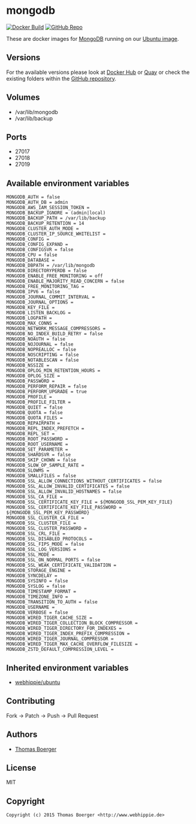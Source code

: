 # mongodb

[![Docker Build](https://github.com/dockhippie/mongodb/actions/workflows/docker.yml/badge.svg)](https://github.com/dockhippie/mongodb/actions/workflows/docker.yml) [![GitHub Repo](https://img.shields.io/badge/github-repo-yellowgreen)](https://github.com/dockhippie/mongodb)

These are docker images for [MongoDB][upstream] running on our
[Ubuntu image][parent].

## Versions

For the available versions please look at [Docker Hub][dockerhub] or
[Quay][quayio] or check the existing folders within the
[GitHub repository][github].

## Volumes

*  /var/lib/mongodb
*  /var/lib/backup

## Ports

*  27017
*  27018
*  27019

## Available environment variables

```console
MONGODB_AUTH = false
MONGODB_AUTH_DB = admin
MONGODB_AWS_IAM_SESSION_TOKEN =
MONGODB_BACKUP_IGNORE = (admin|local)
MONGODB_BACKUP_PATH = /var/lib/backup
MONGODB_BACKUP_RETENTION = 14
MONGODB_CLUSTER_AUTH_MODE =
MONGODB_CLUSTER_IP_SOURCE_WHITELIST =
MONGODB_CONFIG =
MONGODB_CONFIG_EXPAND =
MONGODB_CONFIGSVR = false
MONGODB_CPU = false
MONGODB_DATABASE =
MONGODB_DBPATH = /var/lib/mongodb
MONGODB_DIRECTORYPERDB = false
MONGODB_ENABLE_FREE_MONITORING = off
MONGODB_ENABLE_MAJORITY_READ_CONCERN = false
MONGODB_FREE_MONITORING_TAG =
MONGODB_IPV6 = false
MONGODB_JOURNAL_COMMIT_INTERVAL =
MONGODB_JOURNAL_OPTIONS =
MONGODB_KEY_FILE =
MONGODB_LISTEN_BACKLOG =
MONGODB_LOGPATH =
MONGODB_MAX_CONNS =
MONGODB_NETWORK_MESSAGE_COMPRESSORS =
MONGODB_NO_INDEX_BUILD_RETRY = false
MONGODB_NOAUTH = false
MONGODB_NOJOURNAL = false
MONGODB_NOPREALLOC = false
MONGODB_NOSCRIPTING = false
MONGODB_NOTABLESCAN = false
MONGODB_NSSIZE =
MONGODB_OPLOG_MIN_RETENTION_HOURS =
MONGODB_OPLOG_SIZE =
MONGODB_PASSWORD =
MONGODB_PERFORM_REPAIR = false
MONGODB_PERFORM_UPGRADE = true
MONGODB_PROFILE =
MONGODB_PROFILE_FILTER =
MONGODB_QUIET = false
MONGODB_QUOTA = false
MONGODB_QUOTA_FILES =
MONGODB_REPAIRPATH =
MONGODB_REPL_INDEX_PREFETCH =
MONGODB_REPL_SET =
MONGODB_ROOT_PASSWORD =
MONGODB_ROOT_USERNAME =
MONGODB_SET_PARAMETER =
MONGODB_SHARDSVR = false
MONGODB_SKIP_CHOWN = false
MONGODB_SLOW_OP_SAMPLE_RATE =
MONGODB_SLOWMS =
MONGODB_SMALLFILES = false
MONGODB_SSL_ALLOW_CONNECTIONS_WITHOUT_CERTIFICATES = false
MONGODB_SSL_ALLOW_INVALID_CERTIFICATES = false
MONGODB_SSL_ALLOW_INVALID_HOSTNAMES = false
MONGODB_SSL_CA_FILE =
MONGODB_SSL_CERTIFICATE_KEY_FILE = ${MONGODB_SSL_PEM_KEY_FILE}
MONGODB_SSL_CERTIFICATE_KEY_FILE_PASSWORD = ${MONGODB_SSL_PEM_KEY_PASSWORD}
MONGODB_SSL_CLUSTER_CA_FILE =
MONGODB_SSL_CLUSTER_FILE =
MONGODB_SSL_CLUSTER_PASSWORD =
MONGODB_SSL_CRL_FILE =
MONGODB_SSL_DISABLED_PROTOCOLS =
MONGODB_SSL_FIPS_MODE = false
MONGODB_SSL_LOG_VERSIONS =
MONGODB_SSL_MODE =
MONGODB_SSL_ON_NORMAL_PORTS = false
MONGODB_SSL_WEAK_CERTIFICATE_VALIDATION =
MONGODB_STORAGE_ENGINE =
MONGODB_SYNCDELAY =
MONGODB_SYSINFO = false
MONGODB_SYSLOG = false
MONGODB_TIMESTAMP_FORMAT =
MONGODB_TIMEZONE_INFO =
MONGODB_TRANSITION_TO_AUTH = false
MONGODB_USERNAME =
MONGODB_VERBOSE = false
MONGODB_WIRED_TIGER_CACHE_SIZE =
MONGODB_WIRED_TIGER_COLLECTION_BLOCK_COMPRESSOR =
MONGODB_WIRED_TIGER_DIRECTORY_FOR_INDEXES =
MONGODB_WIRED_TIGER_INDEX_PREFIX_COMPRESSION =
MONGODB_WIRED_TIGER_JOURNAL_COMPRESSOR =
MONGODB_WIRED_TIGER_MAX_CACHE_OVERFLOW_FILESIZE =
MONGODB_ZSTD_DEFAULT_COMPRESSION_LEVEL =
```

## Inherited environment variables

* [webhippie/ubuntu](https://github.com/dockhippie/ubuntu#available-environment-variables)

## Contributing

Fork -> Patch -> Push -> Pull Request

## Authors

* [Thomas Boerger](https://github.com/tboerger)

## License

MIT

## Copyright

```console
Copyright (c) 2015 Thomas Boerger <http://www.webhippie.de>
```

[upstream]: https://www.mongodb.com
[parent]: https://github.com/dockhippie/ubuntu
[dockerhub]: https://hub.docker.com/r/webhippie/mongodb/tags
[quayio]: https://quay.io/repository/webhippie/mongodb?tab=tags
[github]: https://github.com/dockhippie/mongodb
